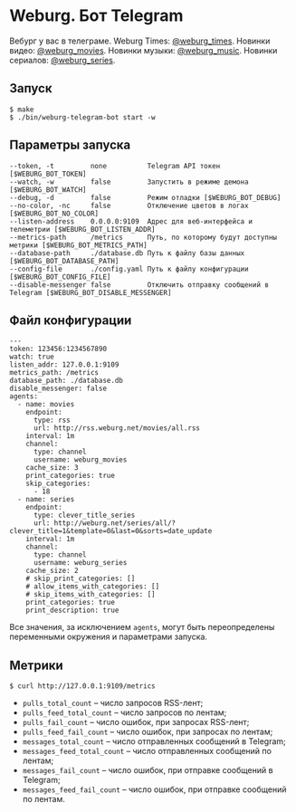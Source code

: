 # Weburg. Бот Telegram

Вебург у вас в телеграме. Weburg Times: [@weburg_times](http://telegram.me/weburg_times). Новинки видео: [@weburg_movies](http://telegram.me/weburg_movies). Новинки музыки: [@weburg_music](http://telegram.me/weburg_music). Новинки сериалов: [@weburg_series](http://telegram.me/weburg_series).

## Запуск

```
$ make
$ ./bin/weburg-telegram-bot start -w
```

## Параметры запуска

```
--token, -t         none          Telegram API токен [$WEBURG_BOT_TOKEN]
--watch, -w         false         Запустить в режиме демона [$WEBURG_BOT_WATCH]
--debug, -d         false         Режим отладки [$WEBURG_BOT_DEBUG]
--no-color, -nc     false         Отключение цветов в логах [$WEBURG_BOT_NO_COLOR]
--listen-address    0.0.0.0:9109  Адрес для веб-интерфейса и телеметрии [$WEBURG_BOT_LISTEN_ADDR]
--metrics-path      /metrics      Путь, по которому будут доступны метрики [$WEBURG_BOT_METRICS_PATH]
--database-path     ./database.db Путь к файлу базы данных [$WEBURG_BOT_DATABASE_PATH]
--config-file       ./config.yaml Путь к файлу конфигурации [$WEBURG_BOT_CONFIG_FILE]
--disable-messenger false         Отключить отправку сообщений в Telegram [$WEBURG_BOT_DISABLE_MESSENGER]
```

## Файл конфигурации

```
---
token: 123456:1234567890
watch: true
listen_addr: 127.0.0.1:9109
metrics_path: /metrics
database_path: ./database.db
disable_messenger: false
agents:
  - name: movies
    endpoint:
      type: rss
      url: http://rss.weburg.net/movies/all.rss
    interval: 1m
    channel:
      type: channel
      username: weburg_movies
    cache_size: 3
    print_categories: true
    skip_categories:
      - 18
  - name: series
    endpoint:
      type: clever_title_series
      url: http://weburg.net/series/all/?clever_title=1&template=0&last=0&sorts=date_update
    interval: 1m
    channel:
      type: channel
      username: weburg_series
    cache_size: 2
    # skip_print_categories: []
    # allow_items_with_categories: []
    # skip_items_with_categories: []
    print_categories: true
    print_description: true
```

Все значения, за исключением `agents`, могут быть переопределены переменными окружения и параметрами запуска.

## Метрики

```
$ curl http://127.0.0.1:9109/metrics
```

* `pulls_total_count` – число запросов RSS-лент;
* `pulls_feed_total_count` – число запросов по лентам;
* `pulls_fail_count` – число ошибок, при запросах RSS-лент;
* `pulls_feed_fail_count` – число ошибок, при запросах по лентам;
* `messages_total_count` – число отправленных сообщений в Telegram;
* `messages_feed_total_count` – число отправленных сообщений по лентам;
* `messages_fail_count` – число ошибок, при отправке сообщений в Telegram;
* `messages_feed_fail_count` – число ошибок, при отправке сообщений по лентам.
